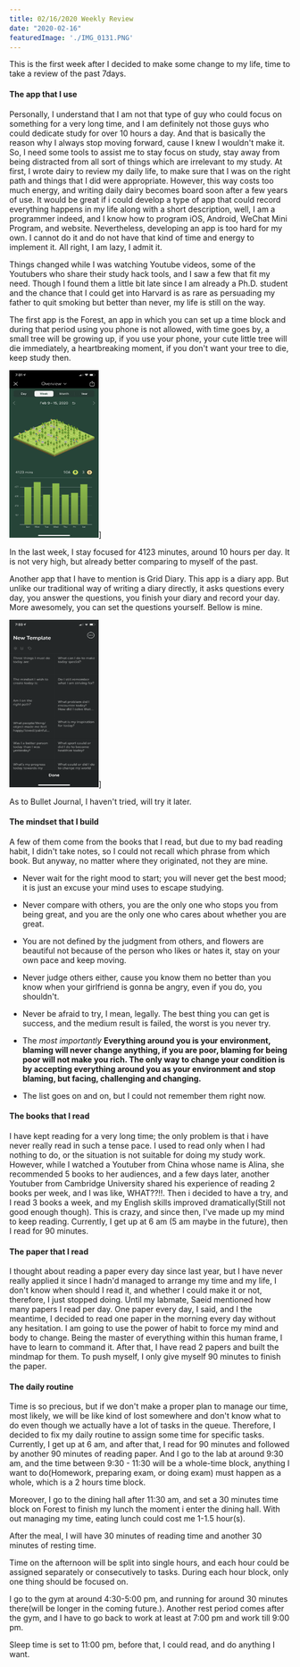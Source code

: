 ```yaml
---
title: 02/16/2020 Weekly Review 
date: "2020-02-16"
featuredImage: './IMG_0131.PNG'
---
```


This is the first week after I decided to make some change to my life, time to take a review of the past 7days.

#### The app that I use
Personally, I understand that I am not that type of guy who could focus on something for a very long time, and I am definitely not those guys who could dedicate study for over 10 hours a day. And that is basically the reason why I always stop moving forward, cause I knew I wouldn't make it. So, I need some tools to assist me to stay focus on study, stay away from being distracted from all sort of things which are irrelevant to my study. At first, I wrote dairy to review my daily life, to make sure that I was on the right path and things that I did were appropriate. However, this way costs too much energy, and writing daily dairy becomes board soon after a few years of use. It would be great if i could develop a type of app that could record everything happens in my life along with a short description, well, I am a programmer indeed, and I know how to program iOS, Android, WeChat Mini Program, and website. Nevertheless, developing an app is too hard for my own. I cannot do it and do not have that kind of time and energy to implement it. All right, I am lazy, I admit it. 

Things changed while I was watching Youtube videos, some of the Youtubers who share their study hack tools, and I saw a few that fit my need. Though I found them a little bit late since I am already a Ph.D. student and the chance that I could get into Harvard is as rare as persuading my father to quit smoking but better than never, my life is still on the way.

The first app is the Forest, an app in which you can set up a time block and during that period using you phone is not allowed, with time goes by, a small tree will be growing up, if you use your phone, your cute little tree will die immediately, a heartbreaking moment, if you don't want your tree to die, keep study then.

<img src="./IMG_0131.PNG" width="160" height="300">]

In the last week, I stay focused for 4123 minutes, around 10 hours per day. It is not very high, but already better comparing to myself of the past. 

Another app that I have to mention is Grid Diary. This app is a diary app. But unlike our traditional way of writing a diary directly, it asks questions every day, you answer the questions, you finish your diary and record your day. More awesomely, you can set the questions yourself. Bellow is mine.

<img src="./IMG_0132.PNG" width="160" height="300">]


As to Bullet Journal, I haven't tried, will try it later.

#### The mindset that I build
A few of them come from the books that I read, but due to my bad reading habit, I didn't take notes, so I could not recall which phrase from which book. But anyway, no matter where they originated, not they are mine.

- Never wait for the right mood to start; you will never get the best mood; it is just an excuse your mind uses to escape studying.

- Never compare with others, you are the only one who stops you from being great, and you are the only one who cares about whether you are great.

- You are not defined by the judgment from others, and flowers are beautiful not because of the person who likes or hates it, stay on your own pace and keep moving.

- Never judge others either, cause you know them no better than you know when your girlfriend is gonna be angry, even if you do, you shouldn't.

- Never be afraid to try, I mean, legally. The best thing you can get is success, and the medium result is failed, the worst is you never try.

- The *most importantly* **Everything around you is your environment, blaming will never change anything, if you are poor, blaming for being poor will not make you rich. The only way to change your condition is by accepting everything around you as your environment and stop blaming, but facing, challenging and changing.**

- The list goes on and on, but I could not remember them right now. 


#### The books that I read

I have kept reading for a very long time; the only problem is that i have never really read in such a tense pace. I used to read only when I had nothing to do, or the situation is not suitable for doing my study work. However, while I watched a Youtuber from China whose name is Alina, she recommended 5 books to her audiences, and a few days later, another Youtuber from Cambridge University shared his experience of reading 2 books per week, and I was like, WHAT??!!. Then i decided to have a try, and I read 3 books a week, and my English skills improved dramatically(Still not good enough though). This is crazy, and since then, I've made up my mind to keep reading. Currently, I get up at 6 am (5 am maybe in the future), then I read for 90 minutes.

#### The paper that I read

I thought about reading a paper every day since last year, but I have never really applied it since I hadn'd managed to arrange my time and my life, I don't know when should I read it, and whether I could make it or not, therefore, I just stopped doing. Until my labmate, Saeid mentioned how many papers I read per day. One paper every day, I said, and I the meantime, I decided to read one paper in the morning every day without any hesitation. I am going to use the power of habit to force my mind and body to change. Being the master of everything within this human frame, I have to learn to command it. After that, I have read 2 papers and built the mindmap for them. To push myself, I only give myself 90 minutes to finish the paper.


#### The daily routine
Time is so precious, but if we don't make a proper plan to manage our time, most likely, we will be like kind of lost somewhere and don't know what to do even though we actually have a lot of tasks in the queue. Therefore, I decided to fix my daily routine to assign some time for specific tasks. Currently, I get up at 6 am, and after that, I read for 90 minutes and followed by another 90 minutes of reading paper. And I go to the lab at around 9:30 am, and the time between 9:30 - 11:30 will be a whole-time block, anything I want to do(Homework, preparing exam, or doing exam) must happen as a whole, which is a 2 hours time block.

Moreover, I go to the dining hall after 11:30 am, and set a 30 minutes time block on Forest to finish my lunch the moment i enter the dining hall. With out managing my time, eating lunch could cost me 1-1.5 hour(s). 

After the meal, I will have 30 minutes of reading time and another 30 minutes of resting time. 

Time on the afternoon will be split into single hours, and each hour could be assigned separately or consecutively to tasks. During each hour block, only one thing should be focused on.

I go to the gym at around 4:30-5:00 pm, and running for around 30 minutes there(will be longer in the coming future.). Another rest period comes after the gym, and I have to go back to work at least at 7:00 pm and work till 9:00 pm.

Sleep time is set to 11:00 pm, before that, I could read, and do anything I want.